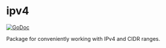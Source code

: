 # ipv4

[![GoDoc](https://godoc.org/github.com/signalsciences/ipv4?status.svg)](https://godoc.org/github.com/signalsciences/ipv4)

Package for conveniently working with IPv4 and CIDR ranges.
